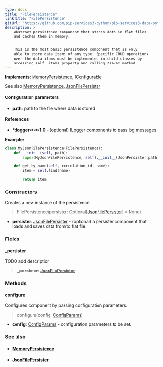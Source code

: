 ```yaml
---
type: docs
title: "FilePersistence"
linkTitle: "FilePersistence"
gitUrl: "https://github.com/pip-services3-python/pip-services3-data-python"
description: >
    Abstract persistence component that stores data in flat files
    and caches them in memory.


    This is the most basic persistence component that is only
    able to store data items of any type. Specific CRUD operations
    over the data items must be implemented in child classes by
    accessing self._items property and calling *save* method.
---
```


**Implements:** [MemoryPersistence](../memory_persistence), [IConfigurable](../../../commons/config/iconfigurable)

See also [MemoryPersistence](../memory_persistence), [JsonFilePersister](../json_file_persister)

#### Configuration parameters
- **path**: path to the file where data is stored

#### References
- **\*:logger:\*:\*:1.0** - (optional) [ILogger](../../../components/log/ilogger) components to pass log messages

**Example:**
```python
class MyJsonFilePersistence(FilePersistence):
    def __init__(self, path):
        super(MyJsonFilePersistence, self).__init__(JsonPersister(path))

    def get_by_name(self, correlation_id, name):
        item = self.find(name)
        ...
        return item

```

### Constructors
Creates a new instance of the persistence.

> FilePersistence(persister: Optional[[JsonFilePersister](../json_file_persister)] = None)

- **persister**: [JsonFilePersister](../json_file_persister) - (optional) a persister component that loads and saves data from/to flat file.

### Fields

<span class="hide-title-link">

#### _persister
TODO add description
> **_persister**: [JsonFilePersister](../json_file_persister)

</span>


### Methods

#### configure
Configures component by passing configuration parameters.

> configure(config: [ConfigParams](../../../commons/config/config_params))

- **config**: [ConfigParams](../../../commons/config/config_params) - configuration parameters to be set.


### See also
- #### [MemoryPersistence](../memory_persistence)
- #### [JsonFilePersister](../json_file_persister)